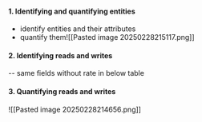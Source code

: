 #### 1. Identifying and quantifying entities
- identify entities and their attributes
- quantify them![[Pasted image 20250228215117.png]]
#### 2. Identifying reads and writes
-- same fields without rate in below table
#### 3. Quantifying reads and writes
![[Pasted image 20250228214656.png]]